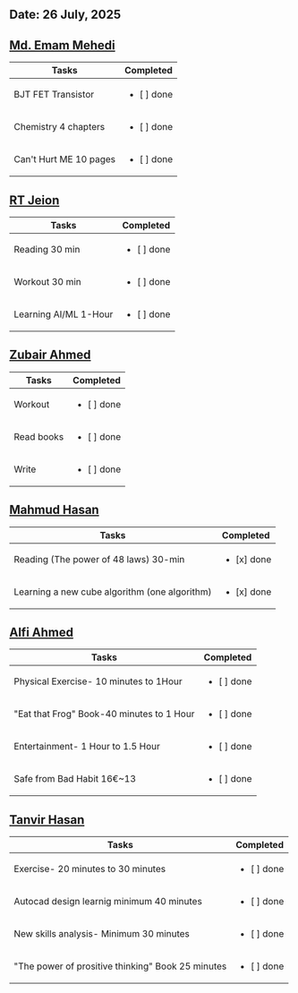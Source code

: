 ## Date: 26 July, 2025


## [Md. Emam Mehedi](https://github.com/mdemammehedi-159)
|Tasks                  |Completed                   |
|-----------------------|----------------------------|
|BJT FET Transistor     | <ul><li> [ ] done</li></ul>|
|Chemistry 4 chapters   | <ul><li> [ ] done</li></ul>|
|Can't Hurt ME 10 pages | <ul><li> [ ] done</li></ul>|

## [RT Jeion](https://github.com/RT-Jeion)
|Tasks                   |Completed                   |
|------------------------|----------------------------|
|Reading 30 min          | <ul><li> [ ] done</li></ul>|
|Workout 30 min          | <ul><li> [ ] done</li></ul>|
|Learning AI/ML 1-Hour   | <ul><li> [ ] done</li></ul>|

## [Zubair Ahmed](https://github.com/zubair-rex)
|Tasks      |Completed                   |
|-----------|----------------------------|
|Workout    | <ul><li> [ ] done</li></ul>|
|Read books | <ul><li> [ ] done</li></ul>|
|Write      | <ul><li> [ ] done</li></ul>|

## [Mahmud Hasan](https://github.com/mahmud1223)
|Tasks                                         |Completed                   |
|----------------------------------------------|----------------------------|
|Reading (The power of 48 laws) 30-min         | <ul><li> [x] done</li></ul>|
|Learning a new cube algorithm (one algorithm) | <ul><li> [x] done</li></ul>|

## [Alfi Ahmed](https://github.com/alfiahmed160)
|Tasks                                     |Completed                   |
|------------------------------------------|----------------------------|
|Physical Exercise- 10 minutes to 1Hour    | <ul><li> [ ] done</li></ul>|
|"Eat that Frog" Book-40 minutes to 1 Hour | <ul><li> [ ] done</li></ul>|
|Entertainment- 1 Hour to 1.5 Hour         | <ul><li> [ ] done</li></ul>|
|Safe from Bad Habit 16€~13                | <ul><li> [ ] done</li></ul>|

## [Tanvir Hasan](https://github.com/tanvir7hasan)
|Tasks                                             |Completed                   |
|--------------------------------------------------|----------------------------|
|Exercise- 20 minutes to 30 minutes                | <ul><li> [ ] done</li></ul>|
|Autocad design learnig minimum 40 minutes         | <ul><li> [ ] done</li></ul>|
|New skills analysis- Minimum 30 minutes           | <ul><li> [ ] done</li></ul>|
|"The power of prositive thinking" Book 25 minutes | <ul><li> [ ] done</li></ul>|
